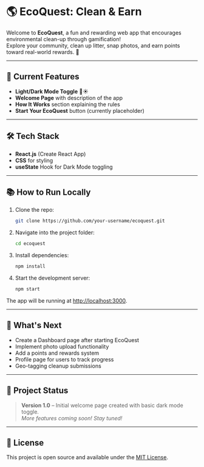 # 🌎 EcoQuest: Clean & Earn

Welcome to **EcoQuest**, a fun and rewarding web app that encourages environmental clean-up through gamification!  
Explore your community, clean up litter, snap photos, and earn points toward real-world rewards. 🌟

---

## 🚀 Current Features
- **Light/Dark Mode Toggle** 🌙☀️
- **Welcome Page** with description of the app
- **How It Works** section explaining the rules
- **Start Your EcoQuest** button (currently placeholder)

---

## 🛠️ Tech Stack
- **React.js** (Create React App)
- **CSS** for styling
- **useState** Hook for Dark Mode toggling

---

## 📚 How to Run Locally

1. Clone the repo:
   ```bash
   git clone https://github.com/your-username/ecoquest.git
   ```
2. Navigate into the project folder:
   ```bash
   cd ecoquest
   ```
3. Install dependencies:
   ```bash
   npm install
   ```
4. Start the development server:
   ```bash
   npm start
   ```

The app will be running at [http://localhost:3000](http://localhost:3000).

---

## 🚧 What's Next
- Create a Dashboard page after starting EcoQuest
- Implement photo upload functionality
- Add a points and rewards system
- Profile page for users to track progress
- Geo-tagging cleanup submissions

---

## 🧹 Project Status
> **Version 1.0** – Initial welcome page created with basic dark mode toggle.  
> *More features coming soon! Stay tuned!*

---

## 📄 License
This project is open source and available under the [MIT License](LICENSE).
